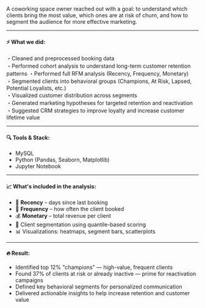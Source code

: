 A coworking space owner reached out with a goal: to understand which clients bring the most value, which ones are at risk of churn, and how to segment the audience for more effective marketing.

---

#### ⚡️ What we did:

・Cleaned and preprocessed booking data  
・Рerformed cohort analysis to understand long-term customer retention patterns
・Performed full RFM analysis (Recency, Frequency, Monetary)  
・Segmented clients into behavioral groups (Champions, At Risk, Lapsed, Potential Loyalists, etc.)  
・Visualized customer distribution across segments  
・Generated marketing hypotheses for targeted retention and reactivation  
・Suggested CRM strategies to improve loyalty and increase customer lifetime value  

---

#### 🔍 Tools & Stack:

- MySQL
- Python (Pandas, Seaborn, Matplotlib)  
- Jupyter Notebook

---

#### 📈 What's included in the analysis:

- 📆 **Recency** – days since last booking  
- 🔁 **Frequency** – how often the client booked  
- 💰 **Monetary** – total revenue per client  
- 🎯 Client segmentation using quantile-based scoring  
- 📊 Visualizations: heatmaps, segment bars, scatterplots

---

#### 🔥 Result:

- Identified top 12% "champions" — high-value, frequent clients  
- Found 37% of clients at risk or already inactive — prime for reactivation campaigns  
- Defined key behavioral segments for personalized communication  
- Delivered actionable insights to help increase retention and customer value

